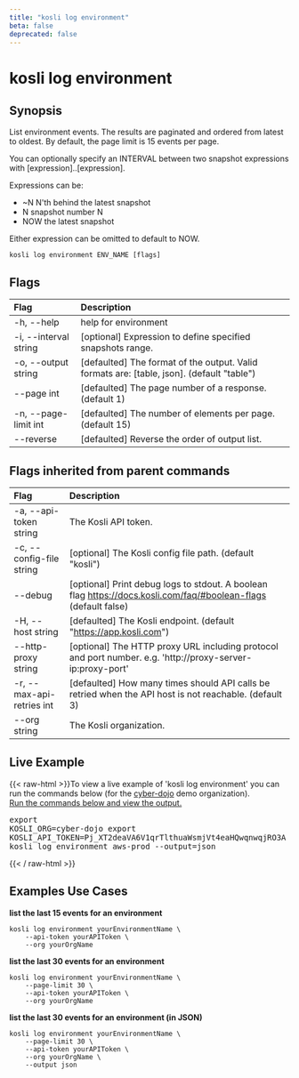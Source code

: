 ```yaml
---
title: "kosli log environment"
beta: false
deprecated: false
---
```


# kosli log environment

## Synopsis

List environment events.
The results are paginated and ordered from latest to oldest.
By default, the page limit is 15 events per page.

You can optionally specify an INTERVAL between two snapshot expressions with [expression]..[expression]. 

Expressions can be:
* ~N   N'th behind the latest snapshot  
* N    snapshot number N  
* NOW  the latest snapshot  

Either expression can be omitted to default to NOW.


```shell
kosli log environment ENV_NAME [flags]
```

## Flags
| Flag | Description |
| :--- | :--- |
|    -h, --help  |  help for environment  |
|    -i, --interval string  |  [optional] Expression to define specified snapshots range.  |
|    -o, --output string  |  [defaulted] The format of the output. Valid formats are: [table, json]. (default "table")  |
|        --page int  |  [defaulted] The page number of a response. (default 1)  |
|    -n, --page-limit int  |  [defaulted] The number of elements per page. (default 15)  |
|        --reverse  |  [defaulted] Reverse the order of output list.  |


## Flags inherited from parent commands
| Flag | Description |
| :--- | :--- |
|    -a, --api-token string  |  The Kosli API token.  |
|    -c, --config-file string  |  [optional] The Kosli config file path. (default "kosli")  |
|        --debug  |  [optional] Print debug logs to stdout. A boolean flag https://docs.kosli.com/faq/#boolean-flags (default false)  |
|    -H, --host string  |  [defaulted] The Kosli endpoint. (default "https://app.kosli.com")  |
|        --http-proxy string  |  [optional] The HTTP proxy URL including protocol and port number. e.g. 'http://proxy-server-ip:proxy-port'  |
|    -r, --max-api-retries int  |  [defaulted] How many times should API calls be retried when the API host is not reachable. (default 3)  |
|        --org string  |  The Kosli organization.  |


## Live Example

{{< raw-html >}}To view a live example of 'kosli log environment' you can run the commands below (for the <a href="https://app.kosli.com/cyber-dojo/environments/aws-prod/snapshots/">cyber-dojo</a> demo organization).<br/><a href="https://app.kosli.com/api/v2/livedocs/cyber-dojo/cli?command=kosli+log+environment+aws-prod+--output=json">Run the commands below and view the output.</a><pre>export KOSLI_ORG=cyber-dojo
export KOSLI_API_TOKEN=Pj_XT2deaVA6V1qrTlthuaWsmjVt4eaHQwqnwqjRO3A  # read-only
kosli log environment aws-prod --output=json</pre>{{< / raw-html >}}

## Examples Use Cases

**list the last 15 events for an environment**

```shell
kosli log environment yourEnvironmentName \
	--api-token yourAPIToken \
	--org yourOrgName

```

**list the last 30 events for an environment**

```shell
kosli log environment yourEnvironmentName \
	--page-limit 30 \
	--api-token yourAPIToken \
	--org yourOrgName

```

**list the last 30 events for an environment (in JSON)**

```shell
kosli log environment yourEnvironmentName \
	--page-limit 30 \
	--api-token yourAPIToken \
	--org yourOrgName \
	--output json
```

